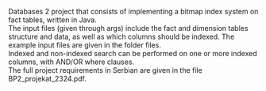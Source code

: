 Databases 2 project that consists of implementing a bitmap index system on fact tables, written in Java.<br>
The input files (given through args) include the fact and dimension tables structure and data, as well as which columns should be indexed. The example input files are given in the folder files.<br>
Indexed and non-indexed search can be performed on one or more indexed columns, with AND/OR where clauses.<br>
The full project requirements in Serbian are given in the file BP2_projekat_2324.pdf.
